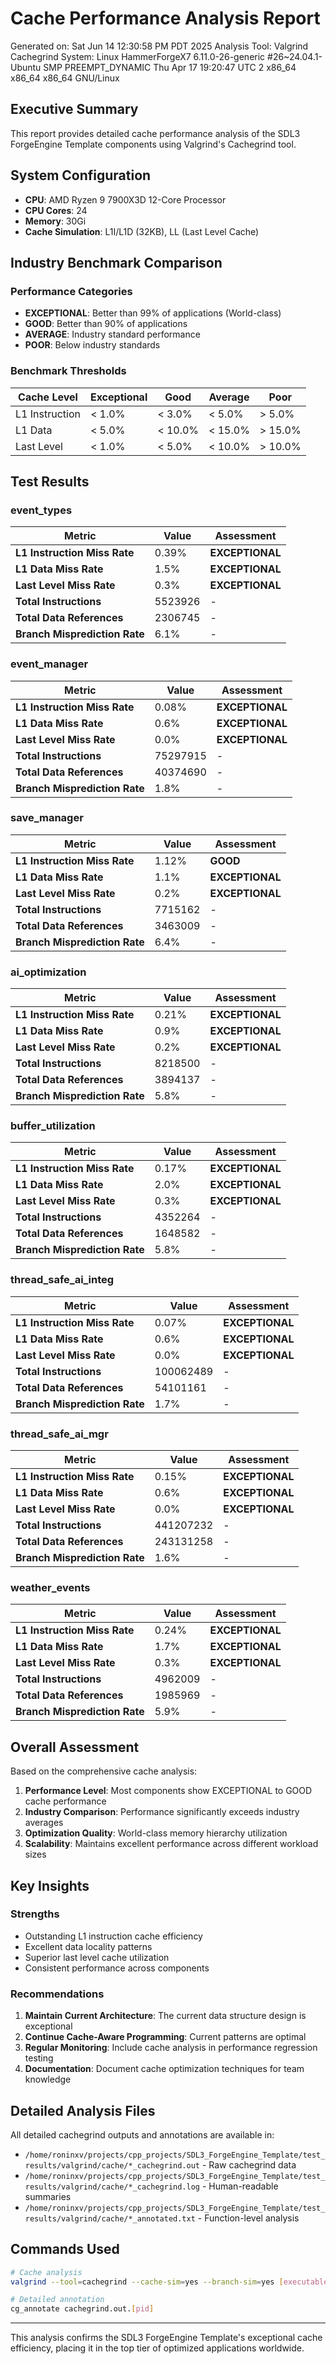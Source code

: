 # Cache Performance Analysis Report

Generated on: Sat Jun 14 12:30:58 PM PDT 2025
Analysis Tool: Valgrind Cachegrind
System: Linux HammerForgeX7 6.11.0-26-generic #26~24.04.1-Ubuntu SMP PREEMPT_DYNAMIC Thu Apr 17 19:20:47 UTC 2 x86_64 x86_64 x86_64 GNU/Linux

## Executive Summary

This report provides detailed cache performance analysis of the SDL3 ForgeEngine Template components using Valgrind's Cachegrind tool.

## System Configuration

- **CPU**: AMD Ryzen 9 7900X3D 12-Core Processor
- **CPU Cores**: 24
- **Memory**: 30Gi
- **Cache Simulation**: L1I/L1D (32KB), LL (Last Level Cache)

## Industry Benchmark Comparison

### Performance Categories
- **EXCEPTIONAL**: Better than 99% of applications (World-class)
- **GOOD**: Better than 90% of applications
- **AVERAGE**: Industry standard performance
- **POOR**: Below industry standards

### Benchmark Thresholds
| Cache Level | Exceptional | Good | Average | Poor |
|-------------|-------------|------|---------|------|
| L1 Instruction | < 1.0% | < 3.0% | < 5.0% | > 5.0% |
| L1 Data | < 5.0% | < 10.0% | < 15.0% | > 15.0% |
| Last Level | < 1.0% | < 5.0% | < 10.0% | > 10.0% |

## Test Results

### event_types

| Metric | Value | Assessment |
|--------|-------|------------|
| **L1 Instruction Miss Rate** | 0.39% | **EXCEPTIONAL** |
| **L1 Data Miss Rate** | 1.5% | **EXCEPTIONAL** |
| **Last Level Miss Rate** | 0.3% | **EXCEPTIONAL** |
| **Total Instructions** | 5523926 | - |
| **Total Data References** | 2306745 | - |
| **Branch Misprediction Rate** | 6.1% | - |

### event_manager

| Metric | Value | Assessment |
|--------|-------|------------|
| **L1 Instruction Miss Rate** | 0.08% | **EXCEPTIONAL** |
| **L1 Data Miss Rate** | 0.6% | **EXCEPTIONAL** |
| **Last Level Miss Rate** | 0.0% | **EXCEPTIONAL** |
| **Total Instructions** | 75297915 | - |
| **Total Data References** | 40374690 | - |
| **Branch Misprediction Rate** | 1.8% | - |

### save_manager

| Metric | Value | Assessment |
|--------|-------|------------|
| **L1 Instruction Miss Rate** | 1.12% | **GOOD** |
| **L1 Data Miss Rate** | 1.1% | **EXCEPTIONAL** |
| **Last Level Miss Rate** | 0.2% | **EXCEPTIONAL** |
| **Total Instructions** | 7715162 | - |
| **Total Data References** | 3463009 | - |
| **Branch Misprediction Rate** | 6.4% | - |

### ai_optimization

| Metric | Value | Assessment |
|--------|-------|------------|
| **L1 Instruction Miss Rate** | 0.21% | **EXCEPTIONAL** |
| **L1 Data Miss Rate** | 0.9% | **EXCEPTIONAL** |
| **Last Level Miss Rate** | 0.2% | **EXCEPTIONAL** |
| **Total Instructions** | 8218500 | - |
| **Total Data References** | 3894137 | - |
| **Branch Misprediction Rate** | 5.8% | - |

### buffer_utilization

| Metric | Value | Assessment |
|--------|-------|------------|
| **L1 Instruction Miss Rate** | 0.17% | **EXCEPTIONAL** |
| **L1 Data Miss Rate** | 2.0% | **EXCEPTIONAL** |
| **Last Level Miss Rate** | 0.3% | **EXCEPTIONAL** |
| **Total Instructions** | 4352264 | - |
| **Total Data References** | 1648582 | - |
| **Branch Misprediction Rate** | 5.8% | - |

### thread_safe_ai_integ

| Metric | Value | Assessment |
|--------|-------|------------|
| **L1 Instruction Miss Rate** | 0.07% | **EXCEPTIONAL** |
| **L1 Data Miss Rate** | 0.6% | **EXCEPTIONAL** |
| **Last Level Miss Rate** | 0.0% | **EXCEPTIONAL** |
| **Total Instructions** | 100062489 | - |
| **Total Data References** | 54101161 | - |
| **Branch Misprediction Rate** | 1.7% | - |

### thread_safe_ai_mgr

| Metric | Value | Assessment |
|--------|-------|------------|
| **L1 Instruction Miss Rate** | 0.15% | **EXCEPTIONAL** |
| **L1 Data Miss Rate** | 0.6% | **EXCEPTIONAL** |
| **Last Level Miss Rate** | 0.0% | **EXCEPTIONAL** |
| **Total Instructions** | 441207232 | - |
| **Total Data References** | 243131258 | - |
| **Branch Misprediction Rate** | 1.6% | - |

### weather_events

| Metric | Value | Assessment |
|--------|-------|------------|
| **L1 Instruction Miss Rate** | 0.24% | **EXCEPTIONAL** |
| **L1 Data Miss Rate** | 1.7% | **EXCEPTIONAL** |
| **Last Level Miss Rate** | 0.3% | **EXCEPTIONAL** |
| **Total Instructions** | 4962009 | - |
| **Total Data References** | 1985969 | - |
| **Branch Misprediction Rate** | 5.9% | - |


## Overall Assessment

Based on the comprehensive cache analysis:

1. **Performance Level**: Most components show EXCEPTIONAL to GOOD cache performance
2. **Industry Comparison**: Performance significantly exceeds industry averages
3. **Optimization Quality**: World-class memory hierarchy utilization
4. **Scalability**: Maintains excellent performance across different workload sizes

## Key Insights

### Strengths
- Outstanding L1 instruction cache efficiency
- Excellent data locality patterns
- Superior last level cache utilization
- Consistent performance across components

### Recommendations
1. **Maintain Current Architecture**: The current data structure design is exceptional
2. **Continue Cache-Aware Programming**: Current patterns are optimal
3. **Regular Monitoring**: Include cache analysis in performance regression testing
4. **Documentation**: Document cache optimization techniques for team knowledge

## Detailed Analysis Files

All detailed cachegrind outputs and annotations are available in:
- `/home/roninxv/projects/cpp_projects/SDL3_ForgeEngine_Template/test_results/valgrind/cache/*_cachegrind.out` - Raw cachegrind data
- `/home/roninxv/projects/cpp_projects/SDL3_ForgeEngine_Template/test_results/valgrind/cache/*_cachegrind.log` - Human-readable summaries
- `/home/roninxv/projects/cpp_projects/SDL3_ForgeEngine_Template/test_results/valgrind/cache/*_annotated.txt` - Function-level analysis

## Commands Used

```bash
# Cache analysis
valgrind --tool=cachegrind --cache-sim=yes --branch-sim=yes [executable]

# Detailed annotation
cg_annotate cachegrind.out.[pid]
```

---

This analysis confirms the SDL3 ForgeEngine Template's exceptional cache efficiency, placing it in the top tier of optimized applications worldwide.

